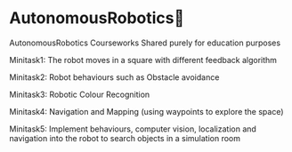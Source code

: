 # AutonomousRobotics🤖
 
AutonomousRobotics Courseworks Shared purely for education purposes

Minitask1: The robot moves in a square with different feedback algorithm

Minitask2: Robot behaviours such as Obstacle avoidance 

Minitask3: Robotic Colour Recognition

Minitask4: Navigation and Mapping (using waypoints to explore the space)

Minitask5: Implement behaviours, computer vision, localization and navigation into the robot to search objects in a simulation room

